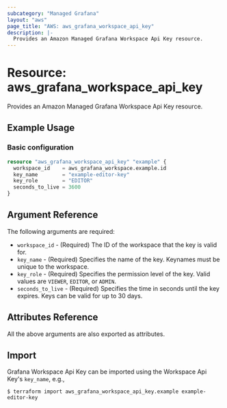 ```yaml
---
subcategory: "Managed Grafana"
layout: "aws"
page_title: "AWS: aws_grafana_workspace_api_key"
description: |-
  Provides an Amazon Managed Grafana Workspace Api Key resource.
---
```


# Resource: aws_grafana_workspace_api_key

Provides an Amazon Managed Grafana Workspace Api Key resource.

## Example Usage

### Basic configuration

```terraform
resource "aws_grafana_workspace_api_key" "example" {
  workspace_id    = aws_grafana_workspace.example.id
  key_name        = "example-editor-key"
  key_role        = "EDITOR"
  seconds_to_live = 3600
}
```

## Argument Reference

The following arguments are required:

- `workspace_id` - (Required) The ID of the workspace that the key is valid for.
- `key_name` - (Required) Specifies the name of the key. Keynames must be unique to the workspace.
- `key_role` - (Required) Specifies the permission level of the key. Valid values are `VIEWER`, `EDITOR`, or `ADMIN`.
- `seconds_to_live` - (Required) Specifies the time in seconds until the key expires. Keys can be valid for up to 30 days.

## Attributes Reference

All the above arguments are also exported as attributes.

## Import

Grafana Workspace Api Key can be imported using the Workspace Api Key's `key_name`, e.g.,

```
$ terraform import aws_grafana_workspace_api_key.example example-editor-key
```
